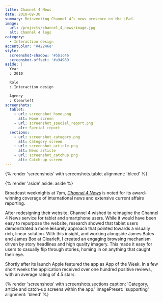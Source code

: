 ```yaml
---
title: Channel 4 News
date: 2010-09-30
summary: Reinventing Channel 4’s news presence on the iPad.
image:
  url: /projects/channel_4_news/image.jpg
  alt: Channel 4 logo
category:
  - Interaction design
accentColor: '#42246e'
style:
  screenshot-shadow: '#5b1c46'
  screenshot-offset: '#a94989'
aside: |
  Year
  : 2010

  Role
  : Interaction design

  Agency
  : Clearleft
screenshots:
  tablet:
    - url: screenshot_home.png
      alt: Home screen
    - url: screenshot_special_report.png
      alr: Special report
  sections:
    - url: screenshot_category.png
      alt: Category screen
    - url: screenshot_article.png
      alt: News article
    - url: screenshot_catchup.png
      alt: Catch-up screen
---
```

{% render 'screenshots' with screenshots.tablet
  alignment: 'bleed'
%}

{% render 'aside'
  aside: aside
%}

Broadcast weeknights at 7pm, <cite>[Channel 4 News][1]</cite> is noted for its award-winning coverage of international news and extensive current affairs reporting.

After redesigning their website, Channel 4 wished to reimagine the Channel 4 News service for tablet and smartphone users. While it would have been easy to repurpose the website, research showed that tablet users demonstrated a more leisurely approach that pointed towards a visually rich, linear solution. With this insight, and working alongside James Bates and James Box at Clearleft, I created an engaging browsing mechanism driven by story headlines and high quality imagery. This made it easy for users to casually flip through stories, homing in on anything that caught their eye.

Shortly after its launch Apple featured the app as App of the Week. In a few short weeks the application received over one hundred positive reviews, with an average rating of 4.5 stars.

{% render 'screenshots' with screenshots.sections
  caption: 'Category, article and catch-up screens within the app.'
  imagePreset: 'supporting'
  alignment: 'bleed'
%}

[1]: https://news.channel4.com
